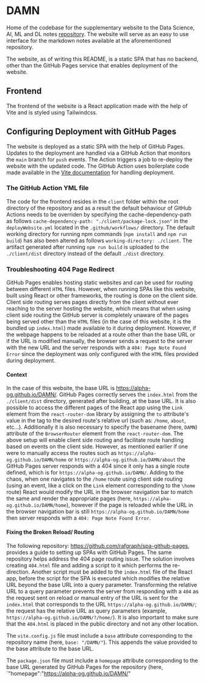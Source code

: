 # DAMN
Home of the codebase for the supplementary website to the Data Science, AI, ML and DL notes [repository](https://github.com/alpha-og/42-Data-Science-AI-ML-and-DL). The website will serve as an easy to use interface for the markdown notes available at the aforementioned repository.

The website, as of writing this README, is a static SPA that has no backend, other than the GitHub Pages service that enables deployment of the website.

## Frontend
The frontend of the website is a React application made with the help of Vite and is styled using Tailwindcss.

## Configuring Deployment with GitHub Pages
The website is deployed as a static SPA with the help of GitHub Pages. Updates to the deployment are handled via a GitHub Action that monitors the `main` branch for `push` events. The Action triggers a job to re-deploy the website with the updated code. The GitHub Action uses boilerplate code made available in the [Vite documentation](https://vitejs.dev/guide/static-deploy.html) for handling deployment.

### The GitHub Action YML file
The code for the frontend resides in the `client` folder within the root directory of the repository and as a result the default behaviour of GitHub Actions needs to be overriden by specifying the cache-dependency-path as follows `cache-dependency-path: "./client/package-lock.json"` in the `deployWebsite.yml` located in the `.github/workflows/` directory. The default working directory for running npm commands (`npm install` and `npm run build`) has also been altered as follows `working-directory: ./client`. The artifact generated after running `npm run build` is uploaded to the `./client/dist` directory instead of the default `./dist` directory.

### Troubleshooting 404 Page Redirect
GitHub Pages enables hosting static websites and can be used for routing between different `HTML` files. However, when running SPAs like this website, built using React or other frameworks, the routing is done on the client side. Client side routing serves pages directly from the client without ever reaching to the server hosting the website, which means that when using client side routing the GitHub server is completely unaware of the pages being served other than the `HTML` files (in the case of this website, it is the bundled up `index.html`) made available to it during deployment. However, if the webpage happens to be reloaded at a route other than the base URL or if the URL is modified manually, the browser sends a request to the server with the new URL and the server responds with a `404: Page Note Found Error` since the deployment was only configured with the `HTML` files provided during deployment. 

#### Context
In the case of this website, the base URL is https://alpha-og.github.io/DAMN/. GitHub Pages correctly serves the `index.html` from the `./client/dist` directory, generated after building, at the base URL. It is also possible to access the different pages of the React app using the `Link` element from the `react-router-dom` library by assigning the `to` attribute's value in the tag to the desired route's relative url (such as: `/home`, `about`, etc...). Additionally it is also necessary to specify the basename (here, `DAMN`) attribute of the `BrowserRouter` element from the `react-router-dom`. 
The above setup will enable client side routing and facilitate route handling based on events on the client side. However, as mentioned earlier if one were to manually access the routes such as `https://alpha-og.github.io/DAMN/home` or `https://alpha-og.github.io/DAMN/about` the GitHub Pages server responds with a 404 since it only has a single route defined, which is for `https://alpha-og.github.io/DAMN/`. Adding to the chaos, when one navigates to the `/home` route using client side routing (using an event, like a click on the `Link` element corresponding to the `\home` route) React would modify the URL in the browser navigation bar to match the same and render the appropriate pages (here, `https://alpha-og.github.io/DAMN/home`), however if the page is reloaded while the URL in the browser navigation bar is still `https://alpha-og.github.io/DAMN/home` then server responds with a `404: Page Note Found Error`.

#### Fixing the Broken Reload/ Routing
The following repository: https://github.com/rafgraph/spa-github-pages, provides a guide to setting up SPAs with GitHub Pages. The same repository helps address the 404 page routing issue. The solution involves creating `404.html` file and adding a script to it which performs the re-direction. Another script must be added to the `index.html` file of the React app, before the script for the SPA is executed which modifies the relative URL beyond the base URL into a query parameter. Transforming the relative URL to a query parameter prevents the server from responding with a `404` as the request sent on reload or manual entry of the URL is sent for the `index.html` that corresponds to the URL `https://alpha-og.github.io/DAMN/`; the request has the relative URL as query parameters (example, `https://alpha-og.github.io/DAMN/?/home/`). It is also important to make sure that the `404.html` is placed in the public directory and not any other location. 

The `vite.config.js` file must include a `base` attribute corresponding to the repository name (here, `base: "/DAMN/"`). This appends the value provided to the base attribute to the base URL.

The `package.json` file must include a `homepage` attribute corresponding to the base URL generated by GitHub Pages for the repository (here, `"homepage":"https://alpha-og.github.io/DAMN/"
